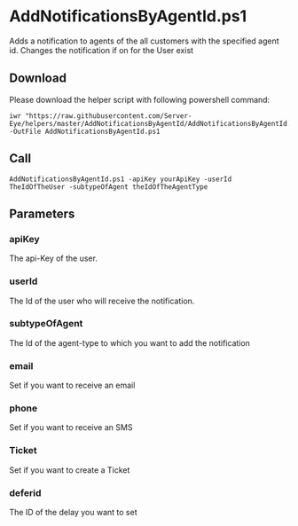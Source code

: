 # AddNotificationsByAgentId.ps1

Adds a notification to agents of the all customers with the specified agent id.
Changes the notification if on for the User exist


## Download

Please download the helper script with following powershell command:
```
iwr "https://raw.githubusercontent.com/Server-Eye/helpers/master/AddNotificationsByAgentId/AddNotificationsByAgentId.ps1" -OutFile AddNotificationsByAgentId.ps1
```

## Call
```
AddNotificationsByAgentId.ps1 -apiKey yourApiKey -userId TheIdOfTheUser -subtypeOfAgent theIdOfTheAgentType
```

## Parameters

### apiKey
The api-Key of the user.

### userId
The Id of the user who will receive the notification.

### subtypeOfAgent
The Id of the agent-type to which you want to add the notification

### email
Set if you want to receive an email

### phone
Set if you want to receive an SMS

### Ticket
Set if you want to create a Ticket

### deferid
The ID of the delay you want to set